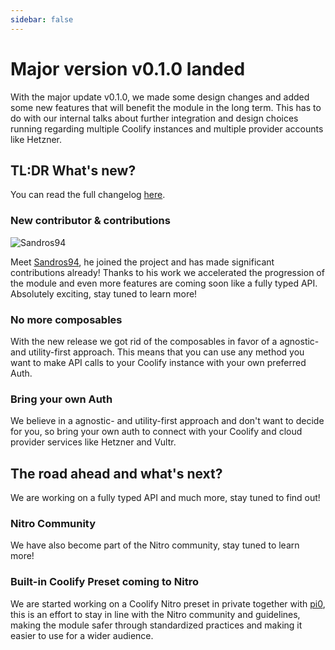 ```yaml
---
sidebar: false
---
```


# Major version v0.1.0 landed

With the major update v0.1.0, we made some design changes and added some new features that will benefit the module in the long term.
This has to do with our internal talks about further integration and design choices running regarding multiple Coolify instances and multiple provider accounts like Hetzner.

## TL:DR What's new?

You can read the full changelog [here](https://github.com/justserdar/nuxt-coolify/blob/main/CHANGELOG.md).

### New contributor & contributions

![Sandros94](/public/img/sandros94.png)

Meet [Sandros94](https://github.com/Sandros94), he joined the project and has made significant contributions already!
Thanks to his work we accelerated the progression of the module and even more features are coming soon like a fully typed API. 
Absolutely exciting, stay tuned to learn more!

### No more composables

With the new release we got rid of the composables in favor of a agnostic- and utility-first approach.
This means that you can use any method you want to make API calls to your Coolify instance with your own preferred Auth.

### Bring your own Auth

We believe in a agnostic- and utility-first approach and don't want to decide for you, so bring your own auth to connect with your Coolify and cloud provider services like Hetzner and Vultr. 

## The road ahead and what's next?

We are working on a fully typed API and much more, stay tuned to find out!

### Nitro Community

We have also become part of the Nitro community, stay tuned to learn more!

### Built-in Coolify Preset coming to Nitro

We are started working on a Coolify Nitro preset in private together with [pi0](https://github.com/pi0), this is an effort to stay in line with the Nitro community and guidelines, making the module safer through standardized practices and making it easier to use for a wider audience.


